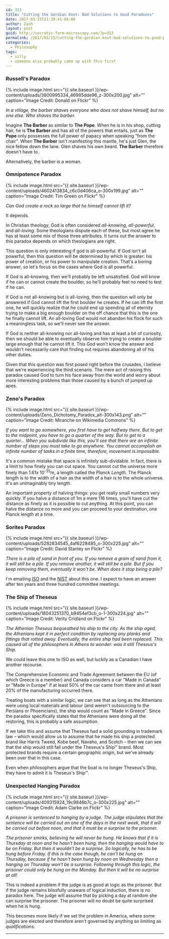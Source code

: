 ```yaml
---
id: 313
title: "Cutting the Gordian Knot: Bad Solutions to Good Paradoxes"
date: 2017-03-15T21:39:41-04:00
author: Zach
layout: post
guid: http://socratic-form-microscopy.com/?p=313
permalink: /2017/03/15/cutting-the-gordian-knot-bad-solutions-to-good-paradoxes/
categories:
  - Philosophy
tags:
  - silly
  - someone else probably came up with this first
---
```


<h3>Russell's Paradox</h3>

{% include image.html src="{{ site.baseurl }}/wp-content/uploads/3800995334_46985dde96_z-300x200.jpg" alt="" caption="Image Credit: Donald on Flickr" %}

<em>In a village, the barber shaves everyone who does not shave himself, but no one else. Who shaves the barber.</em>

Imagine <strong>The Barber</strong> as similar to <strong>The Pope</strong>. When he is in his shop, cutting hair, he is <strong>The Barber </strong>and has all of the powers that entails, just as <strong>The Pope </strong>only possesses the full power of papacy when speaking "from the chair". When <strong>The Barber</strong> isn't manifesting this mantle, he's just Glen, the nice fellow down the lane. Glen shaves his own beard. <strong>The Barber</strong> therefore doesn't have to.

Alternatively, the barber is a woman.

<h3>Omnipotence Paradox</h3>

{% include image.html src="{{ site.baseurl }}/wp-content/uploads/4602413834_c6c0d406ca_o-300x199.jpg" alt="" caption="Image Credit: Tim Green on Flickr" %}

<em>Can God create a rock so large that he himself cannot lift it?</em>

It depends.

In Christian theology, God is often considered <em>all-knowing</em>, <em>all-powerful</em>, and <em>all-loving</em>. Some theologians dispute each of these, but most agree he has at least some mix of those three attributes. It turns out the answer to this paradox depends on which theologians are right.

This question is only interesting if god is all-powerful. If God isn't all powerful, then this question will be determined by which is greater: his power of creation, or his power to manipulate creation. That's a boring answer, so let's focus on the cases where God is all powerful.

If God is all-knowing, then we'll probably be left unsatisfied. God will know if he can or cannot create the boulder, so he'll probably feel no need to test if he can.

If God is not all-knowing but is all-loving, then the question will only be answered if God cannot lift the first boulder he creates. If he can lift the first one, he will quickly realize that he could end up spending all of eternity trying to make a big enough boulder on the off chance that this is the one he finally cannot lift. An all-loving God would not abandon his flock for such a meaningless task, so we'll never see the answer.

If God is neither all-knowing nor all-loving and has at least a bit of curiosity, then we should be able to eventually observe him trying to create a boulder large enough that he cannot lift it. This God won't know the answer and wouldn't necessarily care that finding out requires abandoning all of his other duties.

Given that this question was first posed right before the crusades, I believe that we're experiencing the third scenario. The mere act of raising this paradox caused God to turn his face away from the world and worry about more interesting problems than those caused by a bunch of jumped up apes.

<h3>Zeno's Paradox</h3>

{% include image.html src="{{ site.baseurl }}/wp-content/uploads/Zeno_Dichotomy_Paradox_alt-300x143.png" alt="" caption="Image Credit: Miranche on Wikimedia Commons" %}

<em>If you want to go somewhere, you first have to get halfway there. But to get to the midpoint, you have to go a quarter of the way. But to get to a quarter… When you subdivide like this, you'll see that there are an infinite number of steps you must take to go anywhere. You cannot accomplish an infinite number of tasks in a finite time, therefore, movement is impossible. </em><em> </em>

It's a common mistake that space is infinitely sub-dividable. In fact, there is a limit to how finely you can cut space. You cannot cut the universe more finely than 1.61x 10<sup>-35</sup>m, a length called the <em>Planck Length</em>. The Planck length is to the width of a hair as the width of a hair is to the whole universe. It's an unimaginably tiny length.

An important property of halving things: you get really small numbers very quickly. If you halve a distance of 1m a mere 116 times, you'll have cut the distance as finely as it is possible to cut anything. At this point, you can halve the distance no more and you can proceed to your destination, one Planck length at a time.

<h3>Sorites Paradox</h3>

{% include image.html src="{{ site.baseurl }}/wp-content/uploads/5282834545_4af6228485_o-300x225.jpg" alt="" caption="Image Credit: David Stanley on Flickr" %}

<em>There is a pile of sand in front of you. If you remove a grain of sand from it, it will still be a pile. If you remove another, it will still be a pile. But if you keep removing them, eventually it won't be. When does it stop being a pile?</em>

I'm emailing <a href="https://www.iso.org/home.html">ISO</a> and the <a href="https://www.nist.gov/">NIST</a> about this one. I expect to have an answer after ten years and three hundred committee meetings.

<h3>The Ship of Theseus</h3>

{% include image.html src="{{ site.baseurl }}/wp-content/uploads/18043251370_b9454ef3cb_o-1-300x224.jpg" alt="" caption="Image Credit: Verity Cridland on Flickr" %}

<em>The Athenian Theseus bequeathed his ship to the city. As the ship aged, the Athenians kept it in perfect condition by replacing any planks and fittings that rotted away. Eventually, the entire ship had been replaced. This caused all of the philosophers in Athens to wonder: was it still Theseus's Ship.</em>

We could leave this one to ISO as well, but luckily as a Canadian I have another recourse.

The Comprehensive Economic and Trade Agreement between the EU (of which Greece is a member) and Canada considers a car "Made in Canada" or "Made in Europe" if at least 50% of the car came from there and at least 20% of the manufacturing occurred there.

Treating boats with a similar logic, we can see that as long as the Athenians were using local materials and labour (and weren't outsourcing to the Persians or Phoenicians), the ship would count as "Made in Greece". Since the paradox specifically states that the Athenians were doing all the restoring, this is probably a safe assumption.

If we take this and assume that Theseus had a solid grounding in trademark law – which would allow us to assume that he made his ship a protected brand like Harris Tweed, Kobe beef, Navaho, and Scotch – then we can see that the ship would still fall under the Theseus's Ship™ brand. Most protected brands require a certain geographic origin, but we've already been over that in this case.

Even when philosophers argue that the boat is no longer Theseus's Ship, they have to admit it is Theseus's Ship™.

<h3>Unexpected Hanging Paradox</h3>

{% include image.html src="{{ site.baseurl }}/wp-content/uploads/409315924_19c9846b7c_o-300x225.jpg" alt="" caption="Image Credit: Adam Clarke on Flickr" %}

<em>A prisoner is sentenced to hanging by a judge. The judge stipulates that the sentence will be carried out on one of the days in the next week, that it will be carried out before noon, and that it must be a surprise to the prisoner. </em>

<em>The prisoner smirks, believing he will never be hung. He knows that if it is Thursday at noon and he hasn't been hung, then the hanging would have to be on Friday. But then it wouldn't be a surprise. So logically, he has to be hung before Friday. If this is the case though, he can't be hung on Thursday, because if he hasn't been hung by noon on Wednesday then a hanging on Thursday won't be a surprise. Following through this logic, the prisoner could only be hung on the Monday. But then it will be no surprise at all!</em>

This is indeed a problem if the judge is as good at logic as the prisoner. But if the judge remains blissfully unaware of logical induction, there is no paradox here. The judge will assume that by picking a day at random she can surprise the prisoner. The prisoner will no doubt be quite surprised when he is hung.

This becomes more likely if we set the problem in America, where some judges are elected and therefore aren't governed by anything so limiting as <em>qualifications</em>.

<hr class="post-end" />

